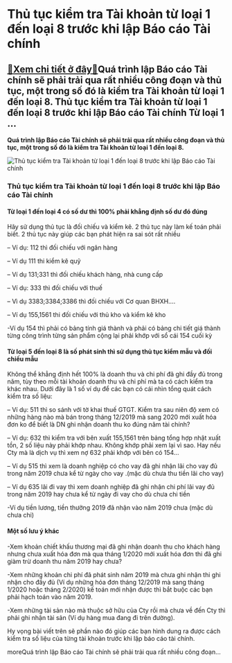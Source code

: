 Thủ tục kiểm tra Tài khoản từ loại 1 đến loại 8 trước khi lập Báo cáo Tài chính
===============================================================================

[:gift:Xem chi tiết ở đây:gift:](https://hddtvn.com/thu-tuc-kiem-tra-tai-khoan-tu-loai-1-den-loai-8-truoc-khi-lap-bao-cao-tai-chinh/)Quá trình lập Báo cáo Tài chính sẽ phải trải qua rất nhiều công đoạn và thủ tục, một trong số đó là kiểm tra Tài khoản từ loại 1 đến loại 8. Thủ tục kiểm tra Tài khoản từ loại 1 đến loại 8 trước khi lập Báo cáo Tài chính Từ loại 1 …
----------------------------------------------------------------------------------------------------------------------------------------------------------------------------------------------------------------------------------------

**Quá trình lập Báo cáo Tài chính sẽ phải trải qua rất nhiều công đoạn và thủ tục, một trong số đó là kiểm tra Tài khoản từ loại 1 đến loại 8.**


![Thủ tục kiểm tra Tài khoản từ loại 1 đến loại 8 trước khi lập Báo cáo Tài chính](https://hddtvn.com/wp-content/uploads/2021/01/1670-e1589167590960.jpg)


### Thủ tục kiểm tra Tài khoản từ loại 1 đến loại 8 trước khi lập Báo cáo Tài chính


#### Từ loại 1 đến loại 4 có số dư thì 100% phải khẳng định số dư đó đúng


Hãy sử dụng thủ tục là đối chiếu và kiểm kê. 2 thủ tục này làm kế toán phải biết. 2 thủ tục này giúp các bạn phát hiện ra sai sót rất nhiều


– Ví dụ: 112 thì đối chiếu với ngân hàng


– Ví dụ 111 thi kiểm kê quỹ


– Ví dụ 131;331 thì đối chiếu khách hàng, nhà cung cấp


– Ví dụ: 333 thì đối chiếu với thuế


– Vì dụ 3383;3384;3386 thì đối chiếu với Cơ quan BHXH….


– Ví dụ 155,1561 thi đối chiếu với thủ kho và kiểm kê kho


-Ví dụ 154 thì phải có bảng tính giá thành và phải có bảng chi tiết giá thành từng công trình từng sản phẩm cộng lại phải khớp với sổ cái 154 cuối kỳ


#### Từ loại 5 đến loại 8 là số phát sinh thì sử dụng thủ tục kiểm mẫu và đối chiếu mẫu


Không thể khẳng định hết 100% là doanh thu và chi phí đã ghi đầy đủ trong năm, tùy theo mỗi tài khoản doanh thu và chi phí mà ta có cách kiểm tra khác nhau. Dưới đây là 1 số ví dụ để các bạn có cái nhìn tổng quát cách kiểm tra số liệu:


– Ví dụ: 511 thì so sánh với tờ khai thuế GTGT. Kiểm tra sau niên độ xem có những hàng nào mà bán trong tháng 12/2019 mà sang 2020 mới xuất hóa đơn ko để biết là DN ghi nhận doanh thu ko đúng năm tài chính?


– Ví dụ: 632 thì kiểm tra với bên xuất 155,1561 trên bảng tổng hợp nhật xuất tồn, 2 số liệu này phải khớp nhau. Không khớp phải xem lại vì sao. Hay nếu Cty mà là dịch vụ thì xem nợ 632 phải khớp với bên có 154…


– Ví dụ 515 thì xem là doanh nghiệp có cho vay đã ghi nhận lãi cho vay đủ trong năm 2019 chưa kể từ ngày cho vay .(mặc dù chưa thu tiền lãi cho vay)


– Ví dụ 635 lãi đi vay thì xem doanh nghiệp đã ghi nhận chi phí lãi vay đủ trong năm 2019 hay chưa kể từ ngày đi vay cho dù chưa chi tiền


-Ví dụ tiền lương, tiền thưởng 2019 đã nhận vào năm 2019 chưa (mặc dù chưa chi)


#### Một số lưu ý khác


-Xem khoản chiết khấu thương mại đã ghi nhận doanh thu cho khách hàng nhưng chưa xuất hóa đơn mà qua tháng 1/2020 mới xuất hóa đơn thi đã ghi giàm trừ doanh thu năm 2019 hay chưa?


-Xem những khoản chi phí đã phát sinh năm 2019 mà chưa ghi nhận thi ghi nhận cho đầy đủ (Ví dụ những hóa đơn tháng 12/2019 mà sang tháng 1/2020 hoặc tháng 2/2020) kế toán mới nhận được thì bắt buộc các bạn phải hạch toán vào năm 2019.


-Xem những tài sản nào mà thuộc sở hữu của Cty rồi mà chưa về đến Cty thì phải ghi nhận tài sản (Ví dụ hàng mua đang đi trên đường).


Hy vọng bài viết trên sẽ phần nào đó giúp các bạn hình dung ra được cách kiểm tra số liệu của từng tài khoản trước khi lập báo cáo tài chính.



moreQuá trình lập Báo cáo Tài chính sẽ phải trải qua rất nhiều công đoạn…

